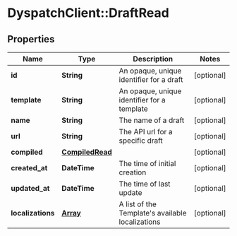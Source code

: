 # DyspatchClient::DraftRead

## Properties
Name | Type | Description | Notes
------------ | ------------- | ------------- | -------------
**id** | **String** | An opaque, unique identifier for a draft | [optional] 
**template** | **String** | An opaque, unique identifier for a template | [optional] 
**name** | **String** | The name of a draft | [optional] 
**url** | **String** | The API url for a specific draft | [optional] 
**compiled** | [**CompiledRead**](CompiledRead.md) |  | [optional] 
**created_at** | **DateTime** | The time of initial creation | [optional] 
**updated_at** | **DateTime** | The time of last update | [optional] 
**localizations** | [**Array<LocalizationMetaRead>**](LocalizationMetaRead.md) | A list of the Template's available localizations | [optional] 


